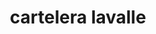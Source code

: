 ---
title: "cartelera lavalle"
url: /ciudad-autonoma-de-buenos-aires/cartelera-lavalle/
shop: Tickets
---
